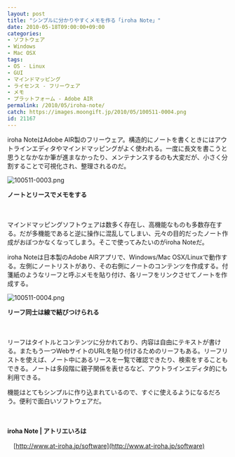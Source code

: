 ```yaml
---
layout: post
title: "シンプルに分かりやすくメモを作る「iroha Note」"
date: 2010-05-18T09:00:00+09:00
categories:
- ソフトウェア
- Windows
- Mac OSX
tags: 
- OS - Linux
- GUI
- マインドマッピング
- ライセンス - フリーウェア
- メモ
- プラットフォーム - Adobe AIR
permalink: /2010/05/iroha-note/
catch: https://images.moongift.jp/2010/05/100511-0004.png
id: 21167
---
```

iroha NoteはAdobe AIR製のフリーウェア。構造的にノートを書くときにはアウトラインエディタやマインドマッピングがよく使われる。一度に長文を書こうと思うとなかなか筆が進まなかったり、メンテナンスするのも大変だが、小さく分割することで可視化され、整理されるのだ。

  

![100511-0003.png](https://images.moongift.jp/2010/05/100511-0003.png)  
  
**ノートとリースでメモをする**

  

　

  

マインドマッピングソフトウェアは数多く存在し、高機能なものも多数存在する。だが多機能であると逆に操作に混乱してしまい、元々の目的だったノート作成がおぼつかなくなってしまう。そこで使ってみたいのがiroha Noteだ。

  
<!--more-->

iroha Noteは日本製のAdobe AIRアプリで、Windows/Mac OSX/Linuxで動作する。左側にノートリストがあり、その右側にノートのコンテンツを作成する。付箋紙のようなリーフと呼ぶメモを貼り付け、各リーフをリンクさせてノートを作成する。

  

![100511-0004.png](https://images.moongift.jp/2010/05/100511-0004.png)  
  
**リーフ同士は線で結びつけられる**

  

　

  

リーフはタイトルとコンテンツに分かれており、内容は自由にテキストが書ける。またもう一つWebサイトのURLを貼り付けるためのリーフもある。リーフリストを使えば、ノート中にあるリースを一覧で確認できたり、検索をすることもできる。ノートは多段階に親子関係を表せるなど、アウトラインエディタ的にも利用できる。

  

機能はとてもシンプルに作り込まれているので、すぐに使えるようになるだろう。便利で面白いソフトウェアだ。

  

　

  

**iroha Note | アトリエいろは**  
  
　[http://www.at-iroha.jp/software](http://www.at-iroha.jp/software)

  
